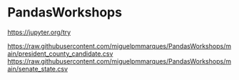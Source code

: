 # PandasWorkshops

https://jupyter.org/try

https://raw.githubusercontent.com/miguelpmmarques/PandasWorkshops/main/president_county_candidate.csv
https://raw.githubusercontent.com/miguelpmmarques/PandasWorkshops/main/senate_state.csv
